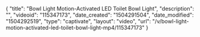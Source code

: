 {
    "title": "Bowl Light Motion-Activated LED Toilet Bowl Light",
    "description": "",
    "videoid": "115347173",
    "date_created": "1504291504",
    "date_modified": "1504292519",
    "type": "captivate",
    "layout": "video",
    "url": "\/v\/bowl-light-motion-activated-led-toilet-bowl-light-mp4\/115347173"
}